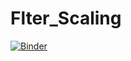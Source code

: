 # Flter_Scaling

[![Binder](https://mybinder.org/badge_logo.svg)](https://mybinder.org/v2/gh/christophergaughan/Flter_Scaling/HEAD)
